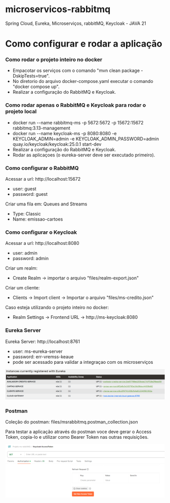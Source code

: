 # microservicos-rabbitmq

Spring Cloud, Eureka, Microserviços, rabbitMQ, Keycloak - JAVA 21

# Como configurar e rodar a aplicação

### Como rodar o projeto inteiro no docker

- Empacotar os serviços com o comando "mvn clean package -DskipTests=true".
- No diretorio do arquivo docker-compose.yaml executar o comando "docker compose up".
- Realizar a configuração do RabbitMQ e Keycloak.

### Como rodar apenas o RabbitMQ e Keycloak para rodar o projeto local

- docker run --name rabbitmq-ms -p 5672:5672 -p 15672:15672 rabbitmq:3.13-management
- docker run --name keycloak-ms -p 8080:8080 -e KEYCLOAK_ADMIN=admin -e KEYCLOAK_ADMIN_PASSWORD=admin quay.io/keycloak/keycloak:25.0.1 start-dev
- Realizar a configuração do RabbitMQ e Keycloak.
- Rodar as aplicaçoes (o eureka-server deve ser executado primeiro).

### Como configurar o RabbitMQ

Acessar a url: http://localhost:15672

- user: guest
- password: guest

Criar uma fila em: Queues and Streams

- Type: Classic
- Name: emissao-cartoes

### Como configurar o Keycloak

Acessar a url: http://localhost:8080

- user: admin
- password: admin

Criar um realm:

- Create Realm -> importar o arquivo "files/realm-export.json"

Criar um cliente:

- Clients -> Import client -> Importar o arquivo "files/ms-credito.json"

Caso esteja utilizando o projeto inteiro no docker:

- Realm Settings -> Frontend URL -> http://ms-keycloak:8080

### Eureka Server

Eureka Server: http://localhost:8761

- user: ms-eureka-server
- password: err-vremss-keaue
- pode ser acessado para validar a integraçao com os microserviços

![instances registered with eureka](files/eureka_instances.png)

### Postman

Coleção do postman: files/msrabbitmq.postman_collection.json

Para testar a aplicação através do postman voce deve gerar o Access Token, copia-lo e utilizar como Bearer Token nas outras requisições.

![get access token on postman](files/get_access_token.png)
